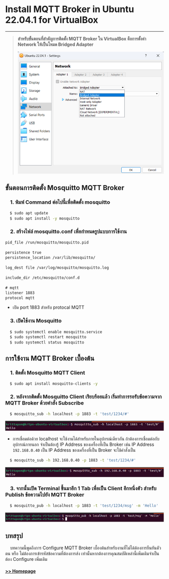# Install MQTT Broker in Ubuntu 22.04.1 for VirtualBox
-------------------------------------------------
> **สำหรับขั้นตอนที่สำคัญการติดตั้ง MQTT Broker ใน VirtualBox คือการตั้งค่า Network ให้เป็นโหมด Bridged Adapter**
>
>
> <img src="/Blog/picture/broker/Screenshot 2022-10-20 194405.png" alt="ฺBroker1"/>

## ขั้นตอนการติดตั้ง Mosquitto MQTT Broker

### &nbsp;&nbsp;&nbsp;&nbsp;1. พิมพ์ Command ต่อไปนี้เพื่อติดตั้ง mosquitto

```bash
  $ sudo apt update 
  $ sudo apt install -y mosquitto
```

### &nbsp;&nbsp;&nbsp;&nbsp;2. สร้างไฟล์ mosquitto.conf เพื่อกำหนดรูปแบบการใช้งาน

```
pid_file /run/mosquitto/mosquitto.pid

persistence true
persistence_location /var/lib/mosquitto/

log_dest file /var/log/mosquitto/mosquitto.log

include_dir /etc/mosquitto/conf.d

# mqtt
listener 1883
protocol mqtt
```


- เปิด port 1883 สำหรับ protocal MQTT



### &nbsp;&nbsp;&nbsp;&nbsp;3. เปิดใช้งาน Mosquitto

```bash
  $ sudo systemctl enable mosquitto.service
  $ sudo systemctl restart mosquitto
  $ sudo systemctl status mosquitto
```

## การใช้งาน MQTT Broker เบื้องต้น


### &nbsp;&nbsp;&nbsp;&nbsp;1. ติดตั้ง Mosquitto MQTT Client

```bash
  $ sudo apt install mosquitto-clients -y
```

### &nbsp;&nbsp;&nbsp;&nbsp;2. หลังจากติดตั้ง Mosquitto Client เรียบร้อยแล้ว เริ่มทำการรอรับข้อความจาก MQTT Broker ด้วยคำสั่ง Subscribe


```bash
  $ mosquitto_sub -h localhost -p 1883 -t 'test/1234/#'
```

<img src="/Blog/picture/broker/sub.png" alt="ฺBroker2"/>


- การเชื่อมต่อด้วย localhost จะใช้งานได้สำหรับภายในอุปกรณ์เดียวกัน ถ้าต้องการเชื่อมต่อกับอุปกรณ์ภายนอก จำเป็นต้องรู้ IP Address ของเครื่องที่เป็น Broker เช่น IP Address ```192.168.0.40``` เป็น IP Address ของเครื่องที่เป็น Broker จะใช้คำสั่งเป็น

```bash
  $ mosquitto_sub -h 192.168.0.40 -p 1883 -t 'test/1234/#'
```


<img src="/Blog/picture/broker/sub2.png" alt="ฺBroker3"/>


### &nbsp;&nbsp;&nbsp;&nbsp;3. จากนั้นเปิด Terminal ขึ้นมาอีก 1 Tab เพื่อเป็น Client อีกหนึ่งตัว สำหรับ Publish ข้อความไปยัง MQTT Broker


```bash
  $ mosquitto_pub -h localhost -p 1883 -t 'test/1234/msg' -m 'Hello'
```


<img src="/Blog/picture/broker/pub.png" alt="ฺBroker4"/>

## บทสรุป
&nbsp;&nbsp;&nbsp;&nbsp;บทความนี้พูดถึงการ Configure MQTT Broker เบื้องต้นสำหรับงานที่ไม่ได้ต้องการยืนยันตัวตน หรือ ไม่ต้องการเข้ารหัสข้อความที่ต้องการส่ง เท่านั้นหากต้องการคุณสมบัติเหล่านี้เพิ่มเติมจำเป็นต้อง Configure เพิ่มเติม 

#### [>> Homepage](https://pkrittapon.github.io)
